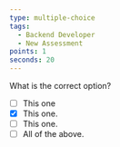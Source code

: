 ```yaml
---
type: multiple-choice
tags:
  - Backend Developer
  - New Assessment
points: 1
seconds: 20
---
```

What is the correct option?

- [ ] This one
- [x] This one.
- [ ] This one.
- [ ] All of the above.

